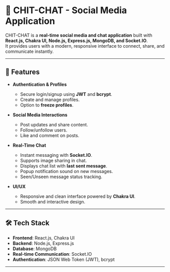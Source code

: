 # 💬 CHIT-CHAT - Social Media Application

CHIT-CHAT is a **real-time social media and chat application** built with **React.js, Chakra UI, Node.js, Express.js, MongoDB, and Socket.IO**.  
It provides users with a modern, responsive interface to connect, share, and communicate instantly.

---

## 🚀 Features
- **Authentication & Profiles**
  - Secure login/signup using **JWT** and **bcrypt**.
  - Create and manage profiles.
  - Option to **freeze profiles**.

- **Social Media Interactions**
  - Post updates and share content.
  - Follow/unfollow users.
  - Like and comment on posts.

- **Real-Time Chat**
  - Instant messaging with **Socket.IO**.
  - Supports image sharing in chat.
  - Displays chat list with **last sent message**.
  - Popup notification sound on new messages.
  - Seen/Unseen message status tracking.

- **UI/UX**
  - Responsive and clean interface powered by **Chakra UI**.
  - Smooth and interactive design.

---

## 🛠️ Tech Stack
- **Frontend**: React.js, Chakra UI  
- **Backend**: Node.js, Express.js  
- **Database**: MongoDB  
- **Real-time Communication**: Socket.IO  
- **Authentication**: JSON Web Token (JWT), bcrypt  

---

